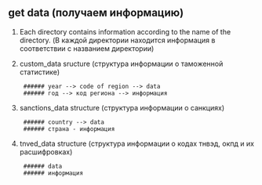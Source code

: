 ## get data (получаем информацию)

1) Each directory contains information according to the name of the directory.
(В каждой директории находится информация в соответствии с названием директории)

2) custom_data sructure (структура информации о таможенной статистике)

        ###### year --> code of region --> data
        ###### год --> код региона --> информация
3) sanctions_data structure (структура информации о санкциях)
        
        ###### country --> data
        ###### страна - информация
4) tnved_data structure (структура информации о кодах тнвэд, окпд и их расшифровках)
        
        ###### data
        ###### информация

